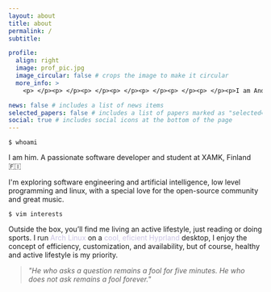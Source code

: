 ```yaml
---
layout: about
title: about
permalink: /
subtitle: 

profile:
  align: right
  image: prof_pic.jpg
  image_circular: false # crops the image to make it circular
  more_info: >
    <p> </p><p> </p><p> </p><p> </p><p> </p><p> </p><p> </p><p>I am Andryha</p>

news: false # includes a list of news items
selected_papers: false # includes a list of papers marked as "selected={true}"
social: true # includes social icons at the bottom of the page
---
```


```arduino
$ whoami
```
I am him. A passionate software developer and student at XAMK, Finland 🇫🇮

I'm exploring software engineering and artificial intelligence, low level programming and linux, with a special love for the open-source community and great music.

```arduino
$ vim interests
```
Outside the box, you’ll find me living an active lifestyle, just reading or doing sports. I run <span style="color: #CBC3E3;">Arch Linux</span>  on a <span style="color: #CBC3E3;">cool, eficient Hyprland</span> desktop, I enjoy the concept of efficiency, customization, and availability, but of course, healthy and active lifestyle is my priority. 



>*"He who asks a question remains a fool for five minutes. He who does not ask remains a fool forever."*

